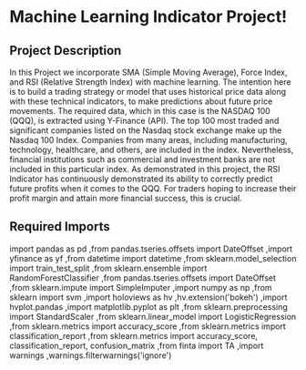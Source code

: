 # Machine Learning Indicator Project!
## Project Description
In this Project we incorporate SMA (Simple Moving Average), Force Index, and RSI (Relative Strength Index) with machine learning.  The intention here is to build a trading strategy or model that uses historical price data along with these technical indicators, to make predictions about future price movements. The required data, which in this case is the NASDAQ 100 (QQQ), is extracted using Y-Finance (API).  The top 100 most traded and significant companies listed on the Nasdaq stock exchange make up the Nasdaq 100 Index. Companies from many areas, including manufacturing, technology, healthcare, and others, are included in the index. Nevertheless, financial institutions such as commercial and investment banks are not included in this particular index.  As demonstrated in this project, the RSI Indicator has continuously demonstrated its ability to correctly predict future profits when it comes to the QQQ. For traders hoping to increase their profit margin and attain more financial success, this is crucial.
## Required Imports
import pandas as pd
,from pandas.tseries.offsets import DateOffset
,import yfinance as yf
,from datetime import datetime
,from sklearn.model_selection import train_test_split
,from sklearn.ensemble import RandomForestClassifier
,from pandas.tseries.offsets import DateOffset
,from sklearn.impute import SimpleImputer
,import numpy as np
,from sklearn import svm
,import holoviews as hv
,hv.extension('bokeh')
,import hvplot.pandas
,import matplotlib.pyplot as plt
,from sklearn.preprocessing import StandardScaler
,from sklearn.linear_model import LogisticRegression
,from sklearn.metrics import accuracy_score
,from sklearn.metrics import classification_report
,from sklearn.metrics import accuracy_score, classification_report, confusion_matrix
,from finta import TA
,import warnings
,warnings.filterwarnings('ignore')
